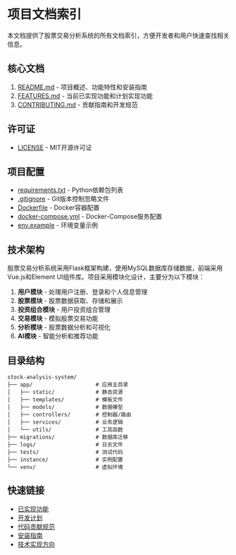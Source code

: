 # 项目文档索引

本文档提供了股票交易分析系统的所有文档索引，方便开发者和用户快速查找相关信息。

## 核心文档

1. [README.md](README.md) - 项目概述、功能特性和安装指南
2. [FEATURES.md](FEATURES.md) - 当前已实现功能和计划实现功能
3. [CONTRIBUTING.md](CONTRIBUTING.md) - 贡献指南和开发规范

## 许可证

* [LICENSE](LICENSE) - MIT开源许可证

## 项目配置

* [requirements.txt](requirements.txt) - Python依赖包列表
* [.gitignore](.gitignore) - Git版本控制忽略文件
* [Dockerfile](Dockerfile) - Docker容器配置
* [docker-compose.yml](docker-compose.yml) - Docker-Compose服务配置
* [env.example](env.example) - 环境变量示例

## 技术架构

股票交易分析系统采用Flask框架构建，使用MySQL数据库存储数据，前端采用Vue.js和Element UI组件库。项目采用模块化设计，主要分为以下模块：

1. **用户模块** - 处理用户注册、登录和个人信息管理
2. **股票模块** - 股票数据获取、存储和展示
3. **投资组合模块** - 用户投资组合管理
4. **交易模块** - 模拟股票交易功能
5. **分析模块** - 股票数据分析和可视化
6. **AI模块** - 智能分析和推荐功能

## 目录结构

```
stock-analysis-system/
├── app/                    # 应用主目录
│   ├── static/             # 静态资源
│   ├── templates/          # 模板文件
│   ├── models/             # 数据模型
│   ├── controllers/        # 控制器/路由
│   ├── services/           # 业务逻辑
│   └── utils/              # 工具函数
├── migrations/             # 数据库迁移
├── logs/                   # 日志文件
├── tests/                  # 测试代码
├── instance/               # 实例配置
└── venv/                   # 虚拟环境
```

## 快速链接

* [已实现功能](FEATURES.md#当前已实现功能)
* [开发计划](FEATURES.md#计划实现功能)
* [代码贡献规范](CONTRIBUTING.md#代码规范)
* [安装指南](README.md#安装指南)
* [技术实现方向](FEATURES.md#技术实现方向) 